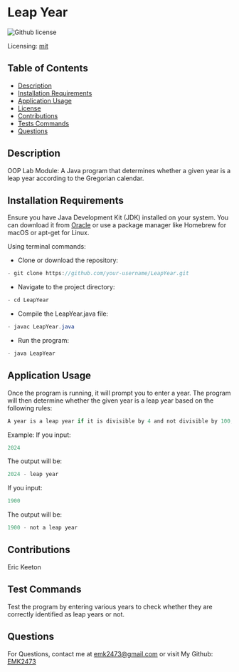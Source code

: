 # Leap Year
![Github license](https://img.shields.io/badge/mit-blue.svg)
 
 Licensing: [mit](https://choosealicense.com/licenses/mit/)

## Table of Contents
- [Description](#description)
- [Installation Requirements](#installation-requirements)
- [Application Usage](#application-usage)
- [License](#licensing-information)
- [Contributions](#contributions)
- [Tests Commands](#tests-commands)
- [Questions](#questions)
## Description
OOP Lab Module: A Java program that determines whether a given year is a leap year according to the Gregorian calendar.

## Installation Requirements
Ensure you have Java Development Kit (JDK) installed on your system. You can download it from [Oracle](https://www.oracle.com/java/technologies/downloads/) or use a package manager like Homebrew for macOS or apt-get for Linux. 

Using terminal commands: 

- Clone or download the repository: 
```Java 
- git clone https://github.com/your-username/LeapYear.git 
```

- Navigate to the project directory: 
```Java
- cd LeapYear 
```
- Compile the LeapYear.java file: 
```Java
- javac LeapYear.java 
```
- Run the program: 
```Java
- java LeapYear
```  

## Application Usage
Once the program is running, it will prompt you to enter a year. The program will then determine whether the given year is a leap year based on the following rules:  
```Java
A year is a leap year if it is divisible by 4 and not divisible by 100, except if it is also divisible by 400. 
```
Example: If you input:  
```Java
2024 
```
The output will be:  
```Java 
2024 - leap year
```

If you input: 
```Java
1900 
```
The output will be: 
```Java
1900 - not a leap year
```
## Contributions
Eric Keeton

## Test Commands
Test the program by entering various years to check whether they are correctly identified as leap years or not.

## Questions
For Questions, contact me at emk2473@gmail.com or visit My Github: [EMK2473](https://github.com/EMK2473)